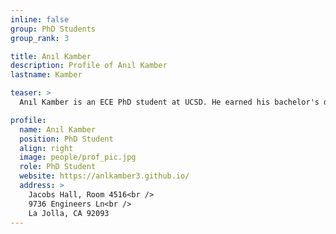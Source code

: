 ```yaml
---
inline: false
group: PhD Students
group_rank: 3

title: Anıl Kamber
description: Profile of Anıl Kamber
lastname: Kamber

teaser: >
  Anıl Kamber is an ECE PhD student at UCSD. He earned his bachelor's degree in Electrical and Electronics Engineering from Bogazici University, Istanbul, Turkey. His research interests lie at the intersection of optimization theory, compressed sensing and theoretical neuroscience.

profile:
  name: Anıl Kamber
  position: PhD Student
  align: right
  image: people/prof_pic.jpg
  role: PhD Student
  website: https://anlkamber3.github.io/
  address: >
    Jacobs Hall, Room 4516<br />
    9736 Engineers Ln<br />
    La Jolla, CA 92093
---
```

